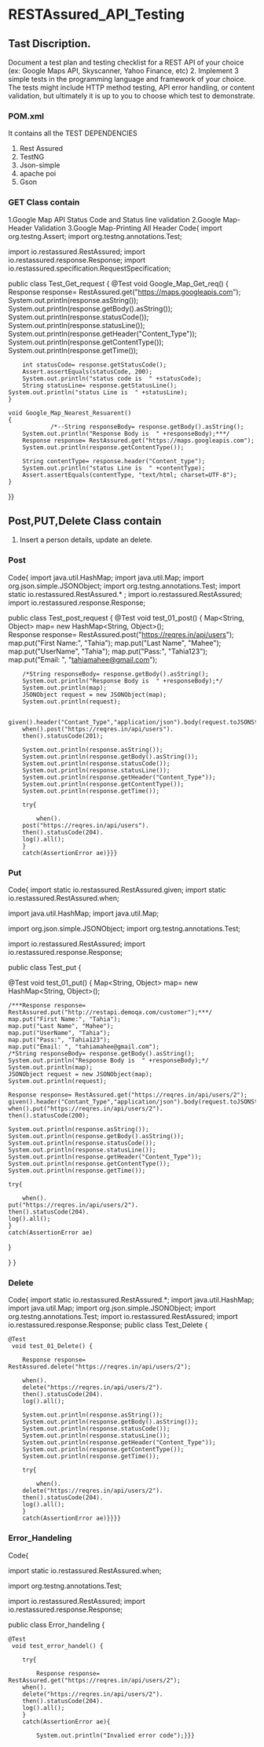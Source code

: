 # RESTAssured_API_Testing
## Tast Discription.
Document a test plan and testing checklist for a REST API of your choice (ex: Google Maps API, Skyscanner, Yahoo Finance, etc) 2. Implement 3 simple tests in the programming language and framework of your choice. The tests might include HTTP method testing, API error handling, or content validation, but ultimately it is up to you to choose which test to demonstrate.

### POM.xml
It contains all the TEST DEPENDENCIES
1. Rest Assured
2. TestNG
3. Json-simple
4. apache poi
5. Gson
### GET Class contain
1.Google Map API Status Code and Status line validation
2.Google Map- Header Validation
3.Google Map-Printing All Header
Code{
import org.testng.Assert;
import org.testng.annotations.Test;

import io.restassured.RestAssured;
import io.restassured.response.Response;
import io.restassured.specification.RequestSpecification;

public class Test_Get_request {
	@Test
	void Google_Map_Get_req()
	{				
		Response response= RestAssured.get("https://maps.googleapis.com");
		System.out.println(response.asString());
		System.out.println(response.getBody().asString());
		System.out.println(response.statusCode());
		System.out.println(response.statusLine());
		System.out.println(response.getHeader("Content_Type"));
		System.out.println(response.getContentType());
		System.out.println(response.getTime()); 
		
		
		int statusCode= response.getStatusCode();
		Assert.assertEquals(statusCode, 200);
		System.out.println("status code is  " +statusCode);
		String statusLine= response.getStatusLine();
   	System.out.println("status Line is  " +statusLine); 			
	}
	
	void Google_Map_Nearest_Resuarent()
	{
				/*--String responseBody= response.getBody().asString();
		System.out.println("Response Body is  " +responseBody);***/
		Response response= RestAssured.get("https://maps.googleapis.com");
		System.out.println(response.getContentType());
		
		String contentType= response.header("Content_type");
		System.out.println("status Line is  " +contentType); 
		Assert.assertEquals(contentType, "text/html; charset=UTF-8");		
	}	

}}
## Post,PUT,Delete Class contain
1. Insert a person details, update an delete.

### Post
Code{
import java.util.HashMap;
import java.util.Map;
import org.json.simple.JSONObject;
import org.testng.annotations.Test;
import static io.restassured.RestAssured.* ;
import io.restassured.RestAssured;
import io.restassured.response.Response;

public class Test_post_request {
	@Test
	 void test_01_post() {
		Map<String, Object> map= new HashMap<String, Object>();		
		Response response= RestAssured.post("https://reqres.in/api/users");
		map.put("First Name:", "Tahia");
		map.put("Last Name", "Mahee");
		map.put("UserName", "Tahia");
		map.put("Pass:", "Tahia123");
		map.put("Email: ", "tahiamahee@gmail.com");		
		
		/*String responseBody= response.getBody().asString();
		System.out.println("Response Body is  " +responseBody);*/
		System.out.println(map);
		JSONObject request = new JSONObject(map);
		System.out.println(request);
		
		given().header("Contant_Type","application/json").body(request.toJSONString()).
		when().post("https://reqres.in/api/users").
		then().statusCode(201);
		
		System.out.println(response.asString());
		System.out.println(response.getBody().asString());
		System.out.println(response.statusCode());
		System.out.println(response.statusLine());
		System.out.println(response.getHeader("Content_Type"));
		System.out.println(response.getContentType());
		System.out.println(response.getTime()); 

		try{

			when().
		post("https://reqres.in/api/users").
		then().statusCode(204).
		log().all();
		}
		catch(AssertionError ae)}}}

### Put
Code{
import static io.restassured.RestAssured.given;
import static io.restassured.RestAssured.when;

import java.util.HashMap;
import java.util.Map;

import org.json.simple.JSONObject;
import org.testng.annotations.Test;

import io.restassured.RestAssured;
import io.restassured.response.Response;

public class Test_put {


@Test
void test_01_put() {
	Map<String, Object> map= new HashMap<String, Object>();
	
	/***Response response= RestAssured.put("http://restapi.demoqa.com/customer");***/
	map.put("First Name:", "Tahia");
	map.put("Last Name", "Mahee");
	map.put("UserName", "Tahia");
	map.put("Pass:", "Tahia123");
	map.put("Email: ", "tahiamahee@gmail.com");
	/*String responseBody= response.getBody().asString();
	System.out.println("Response Body is  " +responseBody);*/
	System.out.println(map);
	JSONObject request = new JSONObject(map);
	System.out.println(request);
	
	Response response= RestAssured.get("https://reqres.in/api/users/2");
	given().header("Contant_Type","application/json").body(request.toJSONString()).
	when().put("https://reqres.in/api/users/2").
	then().statusCode(200);

	System.out.println(response.asString());
	System.out.println(response.getBody().asString());
	System.out.println(response.statusCode());
	System.out.println(response.statusLine());
	System.out.println(response.getHeader("Content_Type"));
	System.out.println(response.getContentType());
	System.out.println(response.getTime()); 

	try{

		when().
	put("https://reqres.in/api/users/2").
	then().statusCode(204).
	log().all();
	}
	catch(AssertionError ae)
}
	
}
}

  
 ### Delete
Code{
import static io.restassured.RestAssured.*;
import java.util.HashMap;
import java.util.Map;
import org.json.simple.JSONObject;
import org.testng.annotations.Test;
import io.restassured.RestAssured;
import io.restassured.response.Response;
public class Test_Delete {
	
	@Test
	 void test_01_Delete() {
		
		Response response= RestAssured.delete("https://reqres.in/api/users/2");
	
		when().
		delete("https://reqres.in/api/users/2").
		then().statusCode(204).
		log().all();
			
		System.out.println(response.asString());
		System.out.println(response.getBody().asString());
		System.out.println(response.statusCode());
		System.out.println(response.statusLine());
		System.out.println(response.getHeader("Content_Type"));
		System.out.println(response.getContentType());
		System.out.println(response.getTime()); 

		try{

			when().
		delete("https://reqres.in/api/users/2").
		then().statusCode(204).
		log().all();
		}
		catch(AssertionError ae)}}}}
      
### Error_Handeling
Code{

import static io.restassured.RestAssured.when;

import org.testng.annotations.Test;

import io.restassured.RestAssured;
import io.restassured.response.Response;

public class Error_handeling {

	@Test
	 void test_error_handel() {	
		
		try{

			Response response= RestAssured.get("https://reqres.in/api/users/2");
		when().
		delete("https://reqres.in/api/users/2").
		then().statusCode(204).
		log().all();
		}
		catch(AssertionError ae){
           
			System.out.println("Invalied error code");}}}




  
  
  




